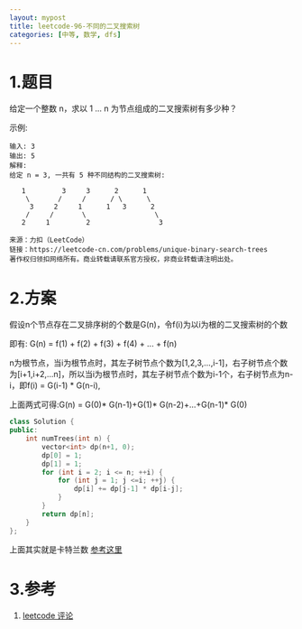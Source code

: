 ```yaml
---
layout: mypost
title: leetcode-96-不同的二叉搜索树
categories: [中等, 数学, dfs]
---
```

# 1.题目
给定一个整数 n，求以 1 ... n 为节点组成的二叉搜索树有多少种？

示例:
```
输入: 3
输出: 5
解释:
给定 n = 3, 一共有 5 种不同结构的二叉搜索树:

   1         3     3      2      1
    \       /     /      / \      \
     3     2     1      1   3      2
    /     /       \                 \
   2     1         2                 3
```
```
来源：力扣（LeetCode）
链接：https://leetcode-cn.com/problems/unique-binary-search-trees
著作权归领扣网络所有。商业转载请联系官方授权，非商业转载请注明出处。
```
# 2.方案
假设n个节点存在二叉排序树的个数是G(n)，令f(i)为以i为根的二叉搜索树的个数

即有:
G(n) = f(1) + f(2) + f(3) + f(4) + ... + f(n)

n为根节点，当i为根节点时，其左子树节点个数为[1,2,3,...,i-1]，右子树节点个数为[i+1,i+2,...n]，所以当i为根节点时，其左子树节点个数为i-1个，右子树节点为n-i，即f(i) = G(i-1) * G(n-i),

上面两式可得:G(n) = G(0)* G(n-1)+G(1)* G(n-2)+...+G(n-1)* G(0)

```cpp
class Solution {
public:
    int numTrees(int n) {
        vector<int> dp(n+1, 0);
        dp[0] = 1;
        dp[1] = 1;
        for (int i = 2; i <= n; ++i) {
            for (int j = 1; j <=i; ++j) {
                dp[i] += dp[j-1] * dp[i-j];
            }
        }
        return dp[n];
    }
};
```

上面其实就是卡特兰数
[参考这里](https://leetcode-cn.com/problems/unique-binary-search-trees/solution/bu-tong-de-er-cha-sou-suo-shu-by-leetcode-solution/)

# 3.参考
1. [leetcode 评论](https://leetcode-cn.com/problems/unique-binary-search-trees/comments/)
